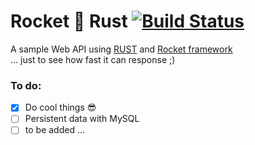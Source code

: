 # Rocket 🚀 Rust [![Build Status](https://api.cirrus-ci.com/github/aniskhan001/rocket-rust.svg)](https://cirrus-ci.com/github/aniskhan001/rocket-rust)

A sample Web API using [RUST](https://www.rust-lang.org/en-US/) and [Rocket framework](https://rocket.rs/) <br>
... just to see how fast it can response ;)


### To do:
- [x] Do cool things 😎
- [ ] Persistent data with MySQL
- [ ] to be added ...
